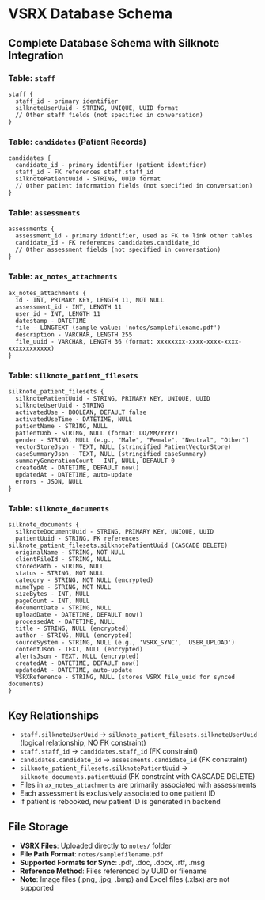 # VSRX Database Schema

## Complete Database Schema with Silknote Integration

### Table: `staff`
```
staff {
  staff_id - primary identifier  
  silknoteUserUuid - STRING, UNIQUE, UUID format
  // Other staff fields (not specified in conversation)
}
```

### Table: `candidates` (Patient Records)
```
candidates {
  candidate_id - primary identifier (patient identifier)
  staff_id - FK references staff.staff_id
  silknotePatientUuid - STRING, UUID format
  // Other patient information fields (not specified in conversation)
}
```

### Table: `assessments`
```
assessments {
  assessment_id - primary identifier, used as FK to link other tables
  candidate_id - FK references candidates.candidate_id
  // Other assessment fields (not specified in conversation)
}
```

### Table: `ax_notes_attachments`
```
ax_notes_attachments {
  id - INT, PRIMARY KEY, LENGTH 11, NOT NULL
  assessment_id - INT, LENGTH 11
  user_id - INT, LENGTH 11
  datestamp - DATETIME
  file - LONGTEXT (sample value: 'notes/samplefilename.pdf')
  description - VARCHAR, LENGTH 255
  file_uuid - VARCHAR, LENGTH 36 (format: xxxxxxxx-xxxx-xxxx-xxxx-xxxxxxxxxxxx)
}
```

### Table: `silknote_patient_filesets`
```
silknote_patient_filesets {
  silknotePatientUuid - STRING, PRIMARY KEY, UNIQUE, UUID
  silknoteUserUuid - STRING
  activatedUse - BOOLEAN, DEFAULT false
  activatedUseTime - DATETIME, NULL
  patientName - STRING, NULL
  patientDob - STRING, NULL (format: DD/MM/YYYY)
  gender - STRING, NULL (e.g., "Male", "Female", "Neutral", "Other")
  vectorStoreJson - TEXT, NULL (stringified PatientVectorStore)
  caseSummaryJson - TEXT, NULL (stringified caseSummary)
  summaryGenerationCount - INT, NULL, DEFAULT 0
  createdAt - DATETIME, DEFAULT now()
  updatedAt - DATETIME, auto-update
  errors - JSON, NULL
}
```

### Table: `silknote_documents`
```
silknote_documents {
  silknoteDocumentUuid - STRING, PRIMARY KEY, UNIQUE, UUID
  patientUuid - STRING, FK references silknote_patient_filesets.silknotePatientUuid (CASCADE DELETE)
  originalName - STRING, NOT NULL
  clientFileId - STRING, NULL
  storedPath - STRING, NULL
  status - STRING, NOT NULL
  category - STRING, NOT NULL (encrypted)
  mimeType - STRING, NOT NULL
  sizeBytes - INT, NULL
  pageCount - INT, NULL
  documentDate - STRING, NULL
  uploadDate - DATETIME, DEFAULT now()
  processedAt - DATETIME, NULL
  title - STRING, NULL (encrypted)
  author - STRING, NULL (encrypted)
  sourceSystem - STRING, NULL (e.g., 'VSRX_SYNC', 'USER_UPLOAD')
  contentJson - TEXT, NULL (encrypted)
  alertsJson - TEXT, NULL (encrypted)
  createdAt - DATETIME, DEFAULT now()
  updatedAt - DATETIME, auto-update
  VSRXReference - STRING, NULL (stores VSRX file_uuid for synced documents)
}
```

## Key Relationships

- `staff.silknoteUserUuid` → `silknote_patient_filesets.silknoteUserUuid` (logical relationship, NO FK constraint)
- `staff.staff_id` → `candidates.staff_id` (FK constraint)
- `candidates.candidate_id` → `assessments.candidate_id` (FK constraint)
- `silknote_patient_filesets.silknotePatientUuid` → `silknote_documents.patientUuid` (FK constraint with CASCADE DELETE)
- Files in `ax_notes_attachments` are primarily associated with assessments
- Each assessment is exclusively associated to one patient ID
- If patient is rebooked, new patient ID is generated in backend

## File Storage

- **VSRX Files**: Uploaded directly to `notes/` folder
- **File Path Format**: `notes/samplefilename.pdf`
- **Supported Formats for Sync**: .pdf, .doc, .docx, .rtf, .msg
- **Reference Method**: Files referenced by UUID or filename
- **Note**: Image files (.png, .jpg, .bmp) and Excel files (.xlsx) are not supported 